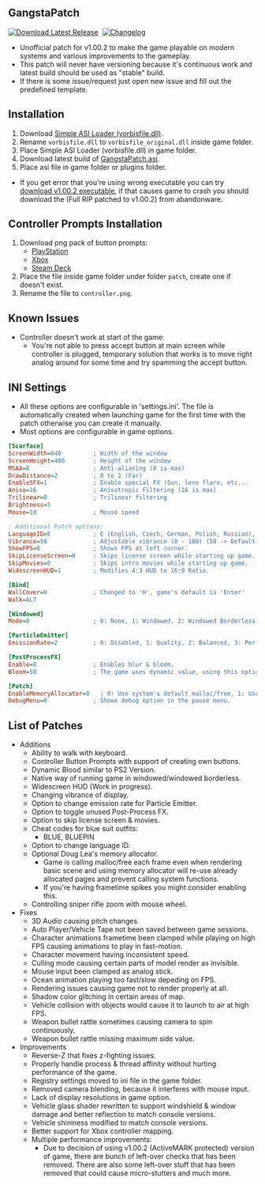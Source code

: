## GangstaPatch
[![Download Latest Release](https://img.shields.io/github/v/release/GangstaTeam/GangstaPatch?display_name=release&label=Download%20latest%20release&color=21abc7)](https://github.com/GangstaTeam/GangstaPatch/releases/latest/download/GangstaPatch.asi)&nbsp;
[![Changelog](https://img.shields.io/badge/Changelog-ED1459)](CHANGELOG.md)&nbsp;

- Unofficial patch for v1.00.2 to make the game playable on modern systems and various improvements to the gameplay.
- This patch will never have versioning because it's continuous work and latest build should be used as "stable" build.
- If there is some issue/request just open new issue and fill out the predefined template.

## Installation
1. Download [Simple ASI Loader (vorbisfile.dll)](https://github.com/sneakyevil/SimpleASILoader/releases/download/vorbisfile/vorbisfile.dll).
2. Rename `vorbisfile.dll` to `vorbisfile_original.dll` inside game folder.
3. Place Simple ASI Loader (vorbisfile.dll) in game folder.
4. Download latest build of [GangstaPatch.asi](https://github.com/GangstaTeam/GangstaPatch/releases/latest/download/GangstaPatch.asi).
5. Place asi file in game folder or plugins folder.
- If you get error that you're using wrong executable you can try [download v1.00.2 executable](https://mega.nz/file/3CRi2B5A#jL8v6fhbSQrnctYppNIXzozoV9yFVOTsUUssJWODb5g), if that causes game to crash you should download the (Full RIP patched to v1.00.2) from abandonware.

## Controller Prompts Installation
1. Download png pack of button prompts: 
    - [PlayStation](Files/controller_playstation.png)
    - [Xbox](Files/controller_xbox.png)
    - [Steam Deck](Files/controller_steamdeck.png)
2. Place the file inside game folder under folder `patch`, create one if doesn't exist.
3. Rename the file to `controller.png`.

## Known Issues
- Controller doesn't work at start of the game:
    - You're not able to press accept button at main screen while controller is plugged, temporary solution that works is to move right analog around for some time and try spamming the accept button.

## INI Settings
- All these options are configurable in 'settings.ini'. The file is automatically created when launching game for the first time with the patch otherwise you can create it manually.
- Most options are configurable in game options.
```ini
[Scarface]
ScreenWidth=640         ; Width of the window
ScreenHeight=480        ; Height of the window
MSAA=8                  ; Anti-aliasing (8 is max)
DrawDistance=2          ; 0 to 2 (Far)
EnableSFX=1             ; Enable special FX (Sun, lens flare, etc...
Aniso=16                ; Anisotropic Filtering (16 is max)
Trilinear=0             ; Trilinear filtering
Brightness=5
Mouse=10                ; Mouse speed

; Additional Patch options:
LanguageID=E            ; E (English, Czech, German, Polish, Russian), F (France), I (Italian), S (Spanish) -> Requires specific game files for functionality
Vibrance=50             ; Adjustable vibrance (0 - 100) (50 -> Default)
ShowFPS=0	            ; Shows FPS at left corner.
SkipLicenseScreen=0	    ; Skips license screen while starting up game.
SkipMovies=0	        ; Skips intro movies while starting up game.
WidescreenHUD=1         ; Modifies 4:3 HUD to 16:9 Ratio.

[Bind]
WallCover=H             ; Changed to 'H', game's default is 'Enter'
Walk=ALT

[Windowed]
Mode=0	                ; 0: None, 1: Windowed, 2: Windowed Borderless

[ParticleEmitter]
EmissionRate=2          ; 0: Disabled, 1: Quality, 2: Balanced, 3: Performance, 4: Potato

[PostProcessFX]
Enable=0                ; Enables blur & bloom.
Bloom=50                ; The game uses dynamic value, using this option will force the value to be always same

[Patch]
EnableMemoryAllocator=0   ; 0: Use system's default malloc/free, 1: Use Doug Lea Memory Allocator
DebugMenu=0             ; Shows debug option in the pause menu.
```

## List of Patches
- Additions
    - Ability to walk with keyboard.
    - Controller Button Prompts with support of creating own buttons.
    - Dynamic Blood similar to PS2 Version.
    - Native way of running game in windowed/windowed borderless.
    - Widescreen HUD (Work in progress).
    - Changing vibrance of display.
    - Option to change emission rate for Particle Emitter.
    - Option to toggle unused Post-Process FX.
    - Option to skip license screen & movies.
    - Cheat codes for blue suit outfits:
        - BLUE, BLUEPIN
    - Option to change language ID.
    - Optional Doug Lea's memory allocator.
        - Game is calling malloc/free each frame even when rendering basic scene and using memory allocator will re-use already allocated pages and prevent calling system functions.
        - If you're having frametime spikes you might consider enabling this.
    - Controlling sniper rifle zoom with mouse wheel.
- Fixes
    - 3D Audio causing pitch changes.
    - Auto Player/Vehicle Tape not been saved between game sessions.
    - Character animations frametime been clamped while playing on high FPS causing animations to play in fast-motion.
    - Character movement having inconsistent speed.
    - Culling mode causing certain parts of model render as invisible.
    - Mouse input been clamped as analog stick.
    - Ocean animation playing too fast/slow depeding on FPS.
    - Rendering issues causing game not to render properly at all.
    - Shadow color glitching in certain areas of map.
    - Vehicle collision with objects would cause it to launch to air at high FPS.
    - Weapon bullet rattle sometimes causing camera to spin continuously.
    - Weapon bullet rattle missing maximum side value.
- Improvements
    - Reverse-Z that fixes z-fighting issues.
    - Properly handle process & thread affinity without hurting performance of the game.
    - Registry settings moved to ini file in the game folder.
    - Removed camera blending, because it interferes with mouse input.
    - Lack of display resolutions in game option.
    - Vehicle glass shader rewritten to support windshield & window damage and better reflection to match console versions.
    - Vehicle shininess modified to match console versions.
    - Better support for Xbox controller mapping.
    - Multiple performance improvements:
        - Due to decision of using v1.00.2 (ActiveMARK protected) version of game, there are bunch of left-over checks that has been removed. There are also some left-over stuff that has been removed that could cause micro-stutters and much more.